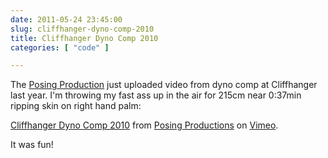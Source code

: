 ```yaml
---
date: 2011-05-24 23:45:00
slug: cliffhanger-dyno-comp-2010
title: Cliffhanger Dyno Comp 2010
categories: [ "code" ]

---
```


The [Posing Production](http://www.posingproductions.com/) just uploaded video from dyno comp at Cliffhanger last year. I'm throwing my fast ass up in the air for 215cm near 0:37min ripping skin on right hand palm:

[Cliffhanger Dyno Comp 2010](http://vimeo.com/24160257) from [Posing Productions](http://vimeo.com/user4514680) on [Vimeo](http://vimeo.com).

It was fun!
